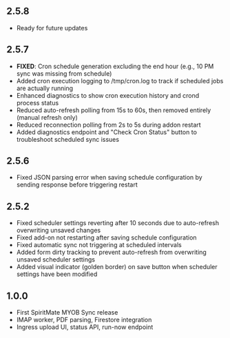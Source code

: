 <!-- https://developers.home-assistant.io/docs/add-ons/presentation#keeping-a-changelog -->

## 2.5.8

- Ready for future updates

## 2.5.7

- **FIXED**: Cron schedule generation excluding the end hour (e.g., 10 PM sync was missing from schedule)
- Added cron execution logging to /tmp/cron.log to track if scheduled jobs are actually running
- Enhanced diagnostics to show cron execution history and crond process status
- Reduced auto-refresh polling from 15s to 60s, then removed entirely (manual refresh only)
- Reduced reconnection polling from 2s to 5s during addon restart
- Added diagnostics endpoint and "Check Cron Status" button to troubleshoot scheduled sync issues

## 2.5.6

- Fixed JSON parsing error when saving schedule configuration by sending response before triggering restart

## 2.5.2

- Fixed scheduler settings reverting after 10 seconds due to auto-refresh overwriting unsaved changes
- Fixed add-on not restarting after saving schedule configuration
- Fixed automatic sync not triggering at scheduled intervals
- Added form dirty tracking to prevent auto-refresh from overwriting unsaved scheduler settings
- Added visual indicator (golden border) on save button when scheduler settings have been modified

## 1.0.0

- First SpiritMate MYOB Sync release
- IMAP worker, PDF parsing, Firestore integration
- Ingress upload UI, status API, run-now endpoint
